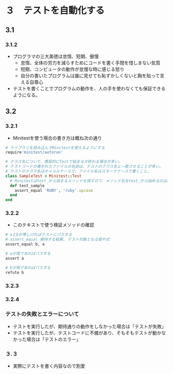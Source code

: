 # ３　テストを自動化する
## 3.1
### 3.1.2
- プログラマの三大美徳は怠惰、短期、傲慢
  - 怠惰、全体の労力を減らすためにコードを書く手間を惜しまない気質
  - 短期、コンピュータの動作が怠慢な時に感じる怒り
  - 自分の書いたプログラムは誰に見せても恥ずかしくないと胸を貼って言える自尊心
- テストを書くことでプログラムの動作を、人の手を使わなくても保証できるようになる。

## 3.2
### 3.2.1
- Minitestを使う場合の書き方は概ね次の通り
```rb
# ライブラリを読み込んでMinitestを使えるようにする
require'minitest/autorun'

# クラス名について、慣習的にTestで始まるか終わる場合が多い。
# テストコードが書かれたファイルの名前は、テストのクラス名と一致させることが多い。
# テストのクラス名はキャメルケースで、ファイル名はスネークケースで書くこと。
class SampleTest < Minitest::Test
  # Minitestはtest_から始まるメソッドを探すので、メソッド名をtest_から始めるのは必須
  def test_sample
    assert_equal 'RUBY', 'ruby'.upcase
  end
end
```

### 3.2.2
- このテキストで使う検証メソッドの確認
```rb
# aとbが等しければテストにパスする
# assert_equal 期待する結果, テスト対象となる値や式
assert_equal b, a

# aが真であればパスする
assert a

# bが偽であればパスする
refute b
```

### 3.2.3
### 3.2.4
### テストの失敗とエラーについて
- テストを実行したが、期待通りの動作をしなかった場合は「テストが失敗」
- テストを実行したが、テストコードに不備があり、そもそもテストが動かなかった場合は「テストのエラー」

### ３.３
- 実際にテストを書く内容なので割愛
